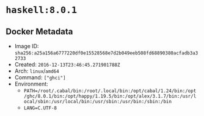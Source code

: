 # `haskell:8.0.1`

## Docker Metadata

- Image ID: `sha256:a25a156a6777220df0e15528568e7d2b049eeb508fd68890380acfadb3a32733`
- Created: `2016-12-13T23:46:45.271901788Z`
- Arch: `linux`/`amd64`
- Command: `["ghci"]`
- Environment:
  - `PATH=/root/.cabal/bin:/root/.local/bin:/opt/cabal/1.24/bin:/opt/ghc/8.0.1/bin:/opt/happy/1.19.5/bin:/opt/alex/3.1.7/bin:/usr/local/sbin:/usr/local/bin:/usr/sbin:/usr/bin:/sbin:/bin`
  - `LANG=C.UTF-8`

